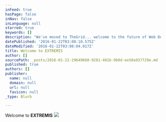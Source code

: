 ```yaml
---
inFeed: true
hasPage: false
inNav: false
inLanguage: null
starred: true
keywords: []
description: "We've moved to TheGrid... welcome to the future of Web Development."
datePublished: '2016-01-22T03:08:10.575Z'
dateModified: '2016-01-22T03:08:04.017Z'
title: Welcome to EXTREMIS
author: []
sourcePath: _posts/2016-01-22-29649660-9281-401b-9b9d-ee58a937729e.md
published: true
authors: []
publisher:
  name: null
  domain: null
  url: null
  favicon: null
_type: Blurb

---
```

Welcome to **EXTREMIS**
![](https://the-grid-user-content.s3-us-west-2.amazonaws.com/f0e8ce00-d39e-4aa9-814f-69cf1c6e8d04.jpg)